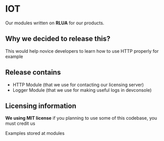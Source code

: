 # IOT
Our modules written on **RLUA** for our products.

## Why we decided to release this?
This would help novice developers to learn how to use HTTP properly for example

## Release contains
- HTTP Module (that we use for contacting our licensing server)
- Logger Module (that we use for making useful logs in devconsole)

## Licensing information
**We using MIT license** if you planning to use some of this codebase, you must credit us

Examples stored at modules
